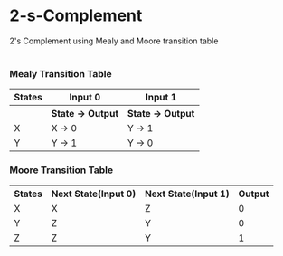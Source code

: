# 2-s-Complement
2's Complement using Mealy and Moore transition table
<br><br>

<h3>Mealy Transition Table</h3>
<table>
  <tr>
    <th> States </th>
    <th> Input 0</th>
    <th> Input 1</th>
  </tr>
  <tr> 
    <th></th>
    <th> State -> Output</th> 
     <th> State -> Output</th> 
    </tr>
  <tr>
    <td>X</td>
    <td>X -> 0</td>
    <td>Y -> 1 </td>
  </tr>
     <tr>
    <td>Y</td>
    <td>Y -> 1</td>
    <td>Y -> 0 </td>
  </tr>
    </table>
   <h3>Moore Transition Table</h3>
    <table>
     <tr>
    <th> States </th>
    <th> Next State(Input 0)</th>
    <th> Next State(Input 1)</th>
    <th> Output</th>
  </tr>
  <tr> 
  <td> X </td>
  <td> X</td>
  <td> Z </td>
  <td> 0</td>
  </tr>
   <tr> 
  <td> Y </td>
  <td> Z</td>
  <td> Y </td>
  <td> 0</td>
  </tr>
   <tr> 
  <td> Z </td>
  <td> Z</td>
  <td> Y </td>
  <td> 1</td>
  </tr>
  </table>
